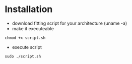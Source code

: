 # Installation

* download fitting script for your architecture (uname -a)
* make it executeable
```
chmod +x script.sh
```
* execute script
```
sudo ./script.sh
```
